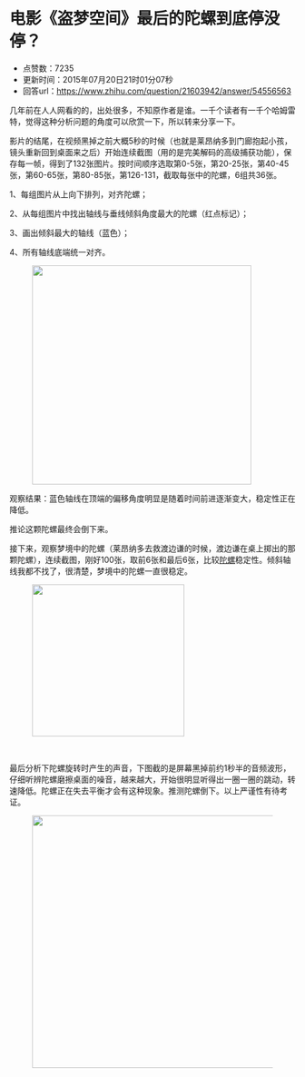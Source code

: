 # 电影《盗梦空间》最后的陀螺到底停没停？
- 点赞数：7235
- 更新时间：2015年07月20日21时01分07秒
- 回答url：https://www.zhihu.com/question/21603942/answer/54556563
<body>
 <p data-pid="sZD-jw3t">几年前在人人网看的的，出处很多，不知原作者是谁。一千个读者有一千个哈姆雷特，觉得这种分析问题的角度可以欣赏一下，所以转来分享一下。</p>
 <p data-pid="iKk5O8Yv">影片的结尾，在视频黑掉之前大概5秒的时候（也就是莱昂纳多到门廊抱起小孩，镜头重新回到桌面来之后）开始连续截图（用的是完美解码的高级捕获功能），保存每一帧，得到了132张图片。按时间顺序选取第0-5张，第20-25张，第40-45张，第60-65张，第80-85张，第126-131，截取每张中的陀螺，6组共36张。</p>
 <p data-pid="_CnpdDFR">1、每组图片从上向下排列，对齐陀螺；</p>
 <p data-pid="AMpOsA9B">2、从每组图片中找出轴线与垂线倾斜角度最大的陀螺（红点标记）；</p>
 <p data-pid="72j5fAmH">3、画出倾斜最大的轴线（蓝色）；</p>
 <p data-pid="_7Z6KWbF">4、所有轴线底端统一对齐。</p>
 <figure>
  <img src="https://pic1.zhimg.com/50/6562ee93f0f9555f70a8a37d7026fdce_720w.jpg?source=1940ef5c" data-rawwidth="386" data-rawheight="391" data-original-token="6562ee93f0f9555f70a8a37d7026fdce" class="content_image" width="386">
 </figure>
 <p data-pid="C2eqGour">观察结果：蓝色轴线在顶端的偏移角度明显是随着时间前进逐渐变大，稳定性正在降低。</p>
 <p data-pid="O0lpMnbS">推论这颗陀螺最终会倒下来。</p>
 <p data-pid="d7nq0VbK">接下来，观察梦境中的陀螺（莱昂纳多去救渡边谦的时候，渡边谦在桌上掷出的那颗陀螺），连续截图，刚好100张，取前6张和最后6张，比较<a href="https://link.zhihu.com/?target=http%3A//www.ipc.me/inception-spinning-top.html" class=" wrap external" target="_blank" rel="nofollow noreferrer">陀螺</a>稳定性。倾斜轴线我都不找了，很清楚，梦境中的陀螺一直很稳定。</p>
 <figure>
  <img src="https://picx.zhimg.com/50/06fadc111c77f1dbe1ec4b6551127b60_720w.jpg?source=1940ef5c" data-rawwidth="268" data-rawheight="387" data-original-token="06fadc111c77f1dbe1ec4b6551127b60" class="content_image" width="268">
 </figure>
 <br>
 <p data-pid="nhdFTsDl">最后分析下陀螺旋转时产生的声音，下图截的是屏幕黑掉前约1秒半的音频波形，仔细听辨陀螺磨擦桌面的噪音，越来越大，开始很明显听得出一圈一圈的跳动，转速降低。陀螺正在失去平衡才会有这种现象。推测陀螺倒下。以上严谨性有待考证。<br></p>
 <figure>
  <img src="https://picx.zhimg.com/50/3f6c69e0f0c17d08687db6be4b0bade5_720w.jpg?source=1940ef5c" data-rawwidth="445" data-rawheight="245" data-original-token="3f6c69e0f0c17d08687db6be4b0bade5" class="origin_image zh-lightbox-thumb" width="445" data-original="https://picx.zhimg.com/3f6c69e0f0c17d08687db6be4b0bade5_r.jpg?source=1940ef5c">
 </figure>
</body>